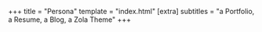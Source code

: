 +++
title = "Persona"
template = "index.html"
[extra]
subtitles = "a Portfolio, a Resume, a Blog, a Zola Theme"
+++
